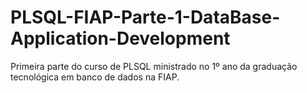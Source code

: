 # PLSQL-FIAP-Parte-1-DataBase-Application-Development
Primeira parte do curso de PLSQL ministrado no 1º ano da graduação tecnológica em banco de dados na FIAP. 
